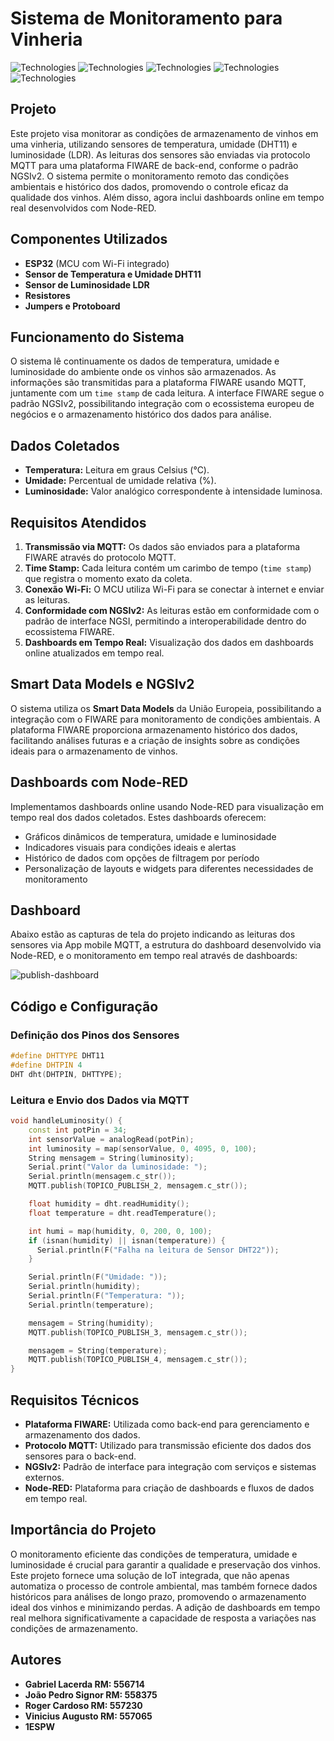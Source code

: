 # Sistema de Monitoramento para Vinheria

<img alt="Technologies" src="https://img.shields.io/badge/MCU-ESP32-blue" /> <img alt="Technologies" src="https://img.shields.io/badge/Linguagem-C++-brightgreen" /> <img alt="Technologies" src="https://img.shields.io/badge/Protocolo-MQTT-yellow" /> <img alt="Technologies" src="https://img.shields.io/badge/Back--End-FIWARE-orange" /> <img alt="Technologies" src="https://img.shields.io/badge/Dashboard-Node--RED-red" />

## Projeto
Este projeto visa monitorar as condições de armazenamento de vinhos em uma vinheria, utilizando sensores de temperatura, umidade (DHT11) e luminosidade (LDR). As leituras dos sensores são enviadas via protocolo MQTT para uma plataforma FIWARE de back-end, conforme o padrão NGSIv2. O sistema permite o monitoramento remoto das condições ambientais e histórico dos dados, promovendo o controle eficaz da qualidade dos vinhos. Além disso, agora inclui dashboards online em tempo real desenvolvidos com Node-RED.

## Componentes Utilizados
- **ESP32** (MCU com Wi-Fi integrado)
- **Sensor de Temperatura e Umidade DHT11**
- **Sensor de Luminosidade LDR**
- **Resistores**
- **Jumpers e Protoboard**

## Funcionamento do Sistema
O sistema lê continuamente os dados de temperatura, umidade e luminosidade do ambiente onde os vinhos são armazenados. As informações são transmitidas para a plataforma FIWARE usando MQTT, juntamente com um `time stamp` de cada leitura. A interface FIWARE segue o padrão NGSIv2, possibilitando integração com o ecossistema europeu de negócios e o armazenamento histórico dos dados para análise.

## Dados Coletados
- **Temperatura:** Leitura em graus Celsius (°C).
- **Umidade:** Percentual de umidade relativa (%).
- **Luminosidade:** Valor analógico correspondente à intensidade luminosa.

## Requisitos Atendidos
1. **Transmissão via MQTT:** Os dados são enviados para a plataforma FIWARE através do protocolo MQTT.
2. **Time Stamp:** Cada leitura contém um carimbo de tempo (`time stamp`) que registra o momento exato da coleta.
3. **Conexão Wi-Fi:** O MCU utiliza Wi-Fi para se conectar à internet e enviar as leituras.
4. **Conformidade com NGSIv2:** As leituras estão em conformidade com o padrão de interface NGSI, permitindo a interoperabilidade dentro do ecossistema FIWARE.
5. **Dashboards em Tempo Real:** Visualização dos dados em dashboards online atualizados em tempo real.

## Smart Data Models e NGSIv2
O sistema utiliza os **Smart Data Models** da União Europeia, possibilitando a integração com o FIWARE para monitoramento de condições ambientais. A plataforma FIWARE proporciona armazenamento histórico dos dados, facilitando análises futuras e a criação de insights sobre as condições ideais para o armazenamento de vinhos.

## Dashboards com Node-RED
Implementamos dashboards online usando Node-RED para visualização em tempo real dos dados coletados. Estes dashboards oferecem:

- Gráficos dinâmicos de temperatura, umidade e luminosidade
- Indicadores visuais para condições ideais e alertas
- Histórico de dados com opções de filtragem por período
- Personalização de layouts e widgets para diferentes necessidades de monitoramento

## Dashboard
Abaixo estão as capturas de tela do projeto indicando as leituras dos sensores via App mobile MQTT, a estrutura do dashboard desenvolvido via Node-RED, e o monitoramento em tempo real através de dashboards:

![publish-dashboard](https://github.com/user-attachments/assets/dc23a522-14db-4515-aa75-c73064e63252)



## Código e Configuração

### Definição dos Pinos dos Sensores

```cpp
#define DHTTYPE DHT11
#define DHTPIN 4
DHT dht(DHTPIN, DHTTYPE);
```

### Leitura e Envio dos Dados via MQTT
```cpp
void handleLuminosity() {
    const int potPin = 34;
    int sensorValue = analogRead(potPin);
    int luminosity = map(sensorValue, 0, 4095, 0, 100);
    String mensagem = String(luminosity);
    Serial.print("Valor da luminosidade: ");
    Serial.println(mensagem.c_str());
    MQTT.publish(TOPICO_PUBLISH_2, mensagem.c_str());

    float humidity = dht.readHumidity();
    float temperature = dht.readTemperature();

    int humi = map(humidity, 0, 200, 0, 100);
    if (isnan(humidity) || isnan(temperature)) {
      Serial.println(F("Falha na leitura de Sensor DHT22"));
    }

    Serial.println(F("Umidade: "));
    Serial.println(humidity);
    Serial.println(F("Temperatura: "));
    Serial.println(temperature);

    mensagem = String(humidity);
    MQTT.publish(TOPICO_PUBLISH_3, mensagem.c_str());

    mensagem = String(temperature);
    MQTT.publish(TOPICO_PUBLISH_4, mensagem.c_str());
}
```

## Requisitos Técnicos
- **Plataforma FIWARE:** Utilizada como back-end para gerenciamento e armazenamento dos dados.
- **Protocolo MQTT:** Utilizado para transmissão eficiente dos dados dos sensores para o back-end.
- **NGSIv2:** Padrão de interface para integração com serviços e sistemas externos.
- **Node-RED:** Plataforma para criação de dashboards e fluxos de dados em tempo real.

## Importância do Projeto
O monitoramento eficiente das condições de temperatura, umidade e luminosidade é crucial para garantir a qualidade e preservação dos vinhos. Este projeto fornece uma solução de IoT integrada, que não apenas automatiza o processo de controle ambiental, mas também fornece dados históricos para análises de longo prazo, promovendo o armazenamento ideal dos vinhos e minimizando perdas. A adição de dashboards em tempo real melhora significativamente a capacidade de resposta a variações nas condições de armazenamento.

## Autores
- **Gabriel Lacerda  RM: 556714**
- **João Pedro Signor  RM: 558375**
- **Roger Cardoso  RM: 557230**
- **Vinicius Augusto  RM: 557065**
- **1ESPW**
